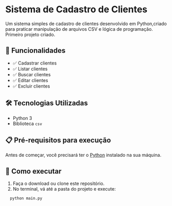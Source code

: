 # Sistema de Cadastro de Clientes

Um sistema simples de cadastro de clientes desenvolvido em Python,criado para praticar manipulação de arquivos CSV e lógica de programação.
 Primeiro projeto criado.

## 🚀 Funcionalidades
- ✅ Cadastrar clientes
- ✅ Listar clientes
- ✅ Buscar clientes
- ✅ Editar clientes
- ✅ Excluir clientes

## 🛠️ Tecnologias Utilizadas
- Python 3
- Biblioteca `csv`

## 📋 Pré-requisitos para execução
Antes de começar, você precisará ter o [Python](https://www.python.org/downloads/) instalado na sua máquina.

## 📂 Como executar
1. Faça o download ou clone este repositório.
2. No terminal, vá até a pasta do projeto e execute:

```bash
  python main.py
